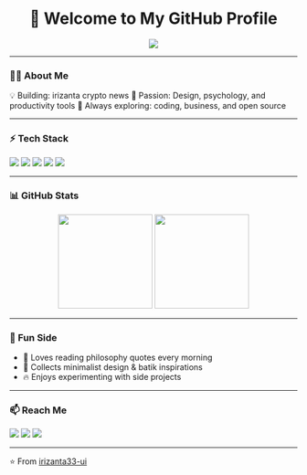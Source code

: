 <h1 align="center">🚀 Welcome to My GitHub Profile</h1>

<p align="center">
  <img src="https://readme-typing-svg.herokuapp.com?color=36BCF7&center=true&lines=Digital+Creator;Indie+Developer;Always+Learning+📚" />
</p>

---

### 🧑‍💻 About Me
💡 Building: irizanta crypto news
🎨 Passion: Design, psychology, and productivity tools
🌱 Always exploring: coding, business, and open source

---

### ⚡ Tech Stack
<p>
  <img src="https://img.shields.io/badge/-HTML5-E34F26?logo=html5&logoColor=white&style=for-the-badge" />
  <img src="https://img.shields.io/badge/-CSS3-1572B6?logo=css3&logoColor=white&style=for-the-badge" />
  <img src="https://img.shields.io/badge/-JavaScript-F7DF1E?logo=javascript&logoColor=black&style=for-the-badge" />
  <img src="https://img.shields.io/badge/-Node.js-339933?logo=node.js&logoColor=white&style=for-the-badge" />
  <img src="https://img.shields.io/badge/-Flutter-02569B?logo=flutter&logoColor=white&style=for-the-badge" />
</p>

---

### 📊 GitHub Stats
<p align="center">
  <img src="https://github-readme-stats.vercel.app/api?username=RizantaQC&show_icons=true&theme=radical" height="165"/>
  <img src="https://github-readme-streak-stats.herokuapp.com/?user=RizantaQC&theme=radical" height="165"/>
</p>

---

### 🎯 Fun Side
- 📖 Loves reading philosophy quotes every morning  
- 🎨 Collects minimalist design & batik inspirations  
- 🔥 Enjoys experimenting with side projects  

---

### 📫 Reach Me
<p>
  <a href="mailto:rizantaqc@gmail.com"><img src="https://img.shields.io/badge/-Gmail-D14836?style=for-the-badge&logo=gmail&logoColor=white" /></a>
  <a href="https://linkedin.com"><img src="https://img.shields.io/badge/-LinkedIn-0077B5?style=for-the-badge&logo=linkedin&logoColor=white" /></a>
  <a href="https://instagram.com"><img src="https://img.shields.io/badge/-Instagram-E4405F?style=for-the-badge&logo=instagram&logoColor=white" /></a>
</p>

---

⭐ From [irizanta33-ui](https://github.com/irizanta33-ui)
